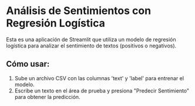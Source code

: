# Análisis de Sentimientos con Regresión Logística
Esta es una aplicación de Streamlit que utiliza un modelo de regresión logística para analizar el sentimiento de textos (positivos o negativos).

## Cómo usar:
1. Sube un archivo CSV con las columnas 'text' y 'label' para entrenar el modelo.
2. Escribe un texto en el área de prueba y presiona "Predecir Sentimiento" para obtener la predicción.
